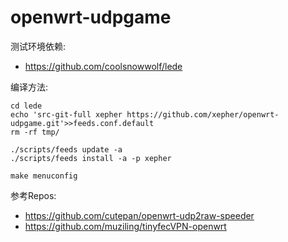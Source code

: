 # openwrt-udpgame

测试环境依赖:
- https://github.com/coolsnowwolf/lede

编译方法:

    cd lede
    echo 'src-git-full xepher https://github.com/xepher/openwrt-udpgame.git'>>feeds.conf.default
    rm -rf tmp/
    
    ./scripts/feeds update -a
    ./scripts/feeds install -a -p xepher

    make menuconfig

参考Repos:
- https://github.com/cutepan/openwrt-udp2raw-speeder
- https://github.com/muziling/tinyfecVPN-openwrt